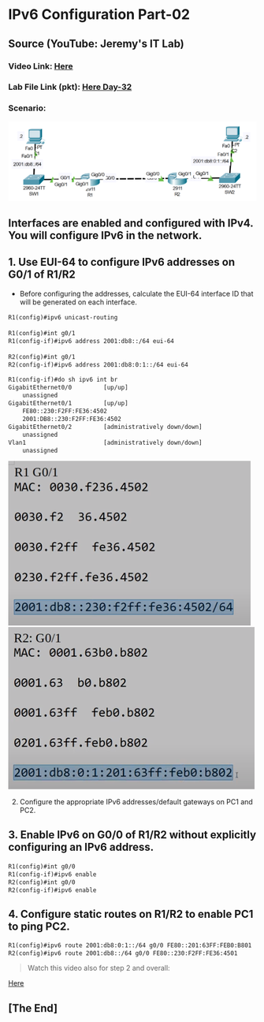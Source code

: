 # **IPv6 Configuration Part-02**
## Source (YouTube: Jeremy's IT Lab)
### Video Link: [Here](https://youtu.be/Zfhpd7dl6QI?si=Puy_R1qPvGLcNUZf)
### Lab File Link (pkt): [Here Day-32](https://mega.nz/file/D4oxzTJY#HxHEggkUxnlbGnT1KPYTZyT2TSLnM-1jpVm9CbQQ4G4)
### Scenario:
![](../images/j2ipv6.PNG)

## **Interfaces are enabled and configured with IPv4. You will configure IPv6 in the network.**

## **1. Use EUI-64 to configure IPv6 addresses on G0/1 of R1/R2**
- Before configuring the addresses, calculate the EUI-64 interface ID that will be generated on each interface.
```
R1(config)#ipv6 unicast-routing 

R1(config)#int g0/1
R1(config-if)#ipv6 address 2001:db8::/64 eui-64

R2(config)#int g0/1
R2(config-if)#ipv6 address 2001:db8:0:1::/64 eui-64
```
```
R1(config-if)#do sh ipv6 int br
GigabitEthernet0/0         [up/up]
    unassigned
GigabitEthernet0/1         [up/up]
    FE80::230:F2FF:FE36:4502
    2001:DB8::230:F2FF:FE36:4502
GigabitEthernet0/2         [administratively down/down]
    unassigned
Vlan1                      [administratively down/down]
    unassigned
```
![](../images/r1g01.PNG)
![](../images/r2g01.PNG)

2. Configure the appropriate IPv6 addresses/default gateways on PC1 and PC2.
## **3. Enable IPv6 on G0/0 of R1/R2 without explicitly configuring an IPv6 address.**
```
R1(config)#int g0/0
R1(config-if)#ipv6 enable
R2(config)#int g0/0
R2(config-if)#ipv6 enable
```
## **4. Configure static routes on R1/R2 to enable PC1 to ping PC2.**
```
R1(config)#ipv6 route 2001:db8:0:1::/64 g0/0 FE80::201:63FF:FEB0:B801
R2(config)#ipv6 route 2001:db8::/64 g0/0 FE80::230:F2FF:FE36:4501
```
> Watch this video also for step 2 and overall:  

[Here](https://drive.google.com/file/d/1YJ7SwYd4TG5XwZraJwALy1FSrKlusY6s/view?usp=sharing)

## **[The End]**







